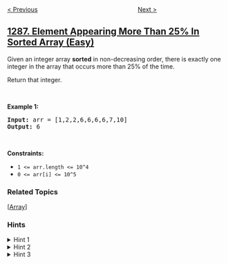 <!--|This file generated by command(leetcode description); DO NOT EDIT.    |-->
<!--+----------------------------------------------------------------------+-->
<!--|@author    openset <openset.wang@gmail.com>                           |-->
<!--|@link      https://github.com/openset                                 |-->
<!--|@home      https://github.com/openset/leetcode                        |-->
<!--+----------------------------------------------------------------------+-->

[< Previous](https://github.com/openset/leetcode/tree/master/problems/iterator-for-combination "Iterator for Combination")
　　　　　　　　　　　　　　　　
[Next >](https://github.com/openset/leetcode/tree/master/problems/remove-covered-intervals "Remove Covered Intervals")

## [1287. Element Appearing More Than 25% In Sorted Array (Easy)](https://leetcode.com/problems/element-appearing-more-than-25-in-sorted-array "有序数组中出现次数超过25%的元素")

<p>Given an&nbsp;integer array&nbsp;<strong>sorted</strong> in non-decreasing order, there is exactly one integer in the array that occurs more than 25% of the time.</p>

<p>Return that integer.</p>

<p>&nbsp;</p>
<p><strong>Example 1:</strong></p>
<pre><strong>Input:</strong> arr = [1,2,2,6,6,6,6,7,10]
<strong>Output:</strong> 6
</pre>
<p>&nbsp;</p>
<p><strong>Constraints:</strong></p>

<ul>
	<li><code>1 &lt;= arr.length &lt;= 10^4</code></li>
	<li><code>0 &lt;= arr[i] &lt;= 10^5</code></li>
</ul>

### Related Topics
  [[Array](https://github.com/openset/leetcode/tree/master/tag/array/README.md)]

### Hints
<details>
<summary>Hint 1</summary>
Divide the array in four parts [1 - 25%] [25 - 50 %] [50 - 75 %] [75% - 100%]
</details>

<details>
<summary>Hint 2</summary>
The answer should be in one of the ends of the intervals.
</details>

<details>
<summary>Hint 3</summary>
In order to check which is element is the answer we can count the frequency with binarySearch.
</details>
